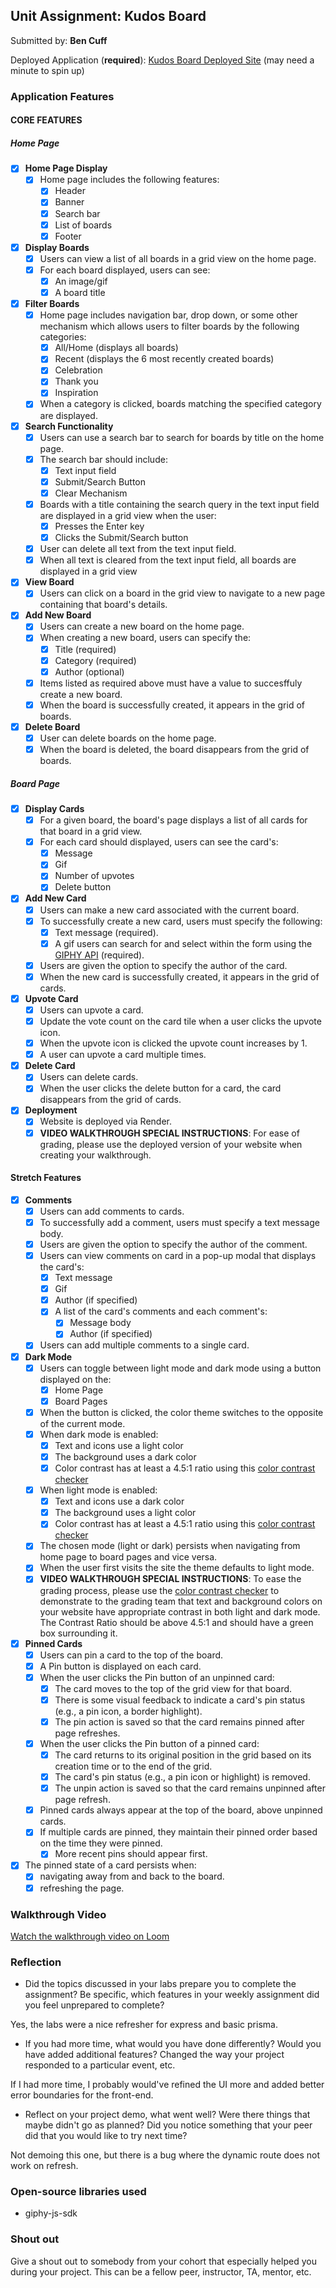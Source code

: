 ## Unit Assignment: Kudos Board

Submitted by: **Ben Cuff**

Deployed Application (**required**): [Kudos Board Deployed Site](https://kudos-board-ws.onrender.com) (may need a minute to spin up)

### Application Features

#### CORE FEATURES

##### Home Page

-   [x] **Home Page Display**
    -   [x] Home page includes the following features:
        -   [x] Header
        -   [x] Banner
        -   [x] Search bar
        -   [x] List of boards
        -   [x] Footer
-   [x] **Display Boards**
    -   [x] Users can view a list of all boards in a grid view on the home page.
    -   [x] For each board displayed, users can see:
        -   [x] An image/gif
        -   [x] A board title
-   [x] **Filter Boards**
    -   [x] Home page includes navigation bar, drop down, or some other mechanism which allows users to filter boards by the following categories:
        -   [x] All/Home (displays all boards)
        -   [x] Recent (displays the 6 most recently created boards)
        -   [x] Celebration
        -   [x] Thank you
        -   [x] Inspiration
    -   [x] When a category is clicked, boards matching the specified category are displayed.
-   [x] **Search Functionality**
    -   [x] Users can use a search bar to search for boards by title on the home page.
    -   [x] The search bar should include:
        -   [x] Text input field
        -   [x] Submit/Search Button
        -   [x] Clear Mechanism
    -   [x] Boards with a title containing the search query in the text input field are displayed in a grid view when the user:
        -   [x] Presses the Enter key
        -   [x] Clicks the Submit/Search button
    -   [x] User can delete all text from the text input field.
    -   [x] When all text is cleared from the text input field, all boards are displayed in a grid view
-   [x] **View Board**
    -   [x] Users can click on a board in the grid view to navigate to a new page containing that board's details.
-   [x] **Add New Board**
    -   [x] Users can create a new board on the home page.
    -   [x] When creating a new board, users can specify the:
        -   [x] Title (required)
        -   [x] Category (required)
        -   [x] Author (optional)
    -   [x] Items listed as required above must have a value to succesffuly create a new board.
    -   [x] When the board is successfully created, it appears in the grid of boards.
-   [x] **Delete Board**
    -   [x] User can delete boards on the home page.
    -   [x] When the board is deleted, the board disappears from the grid of boards.

##### Board Page

-   [x] **Display Cards**
    -   [x] For a given board, the board's page displays a list of all cards for that board in a grid view.
    -   [x] For each card should displayed, users can see the card's:
        -   [x] Message
        -   [x] Gif
        -   [x] Number of upvotes
        -   [x] Delete button
-   [x] **Add New Card**
    -   [x] Users can make a new card associated with the current board.
    -   [x] To successfully create a new card, users must specify the following:
        -   [x] Text message (required).
        -   [x] A gif users can search for and select within the form using the [GIPHY API](https://developers.giphy.com/docs/api/) (required).
    -   [x] Users are given the option to specify the author of the card.
    -   [x] When the new card is successfully created, it appears in the grid of cards.
-   [x] **Upvote Card**
    -   [x] Users can upvote a card.
    -   [x] Update the vote count on the card tile when a user clicks the upvote icon.
    -   [x] When the upvote icon is clicked the upvote count increases by 1.
    -   [x] A user can upvote a card multiple times.
-   [x] **Delete Card**
    -   [x] Users can delete cards.
    -   [x] When the user clicks the delete button for a card, the card disappears from the grid of cards.
-   [x] **Deployment**
    -   [x] Website is deployed via Render.
    -   [x] **VIDEO WALKTHROUGH SPECIAL INSTRUCTIONS**: For ease of grading, please use the deployed version of your website when creating your walkthrough.

#### Stretch Features

-   [x] **Comments**
    -   [x] Users can add comments to cards.
    -   [x] To successfully add a comment, users must specify a text message body.
    -   [x] Users are given the option to specify the author of the comment.
    -   [x] Users can view comments on card in a pop-up modal that displays the card's:
        -   [x] Text message
        -   [x] Gif
        -   [x] Author (if specified)
        -   [x] A list of the card's comments and each comment's:
            -   [x] Message body
            -   [x] Author (if specified)
    -   [x] Users can add multiple comments to a single card.
-   [x] **Dark Mode**
    -   [x] Users can toggle between light mode and dark mode using a button displayed on the:
        -   [x] Home Page
        -   [x] Board Pages
    -   [x] When the button is clicked, the color theme switches to the opposite of the current mode.
    -   [x] When dark mode is enabled:
        -   [x] Text and icons use a light color
        -   [x] The background uses a dark color
        -   [x] Color contrast has at least a 4.5:1 ratio using this [color contrast checker](https://webaim.org/resources/contrastchecker/)
    -   [x] When light mode is enabled:
        -   [x] Text and icons use a dark color
        -   [x] The background uses a light color
        -   [x] Color contrast has at least a 4.5:1 ratio using this [color contrast checker](https://webaim.org/resources/contrastchecker/)
    -   [x] The chosen mode (light or dark) persists when navigating from home page to board pages and vice versa.
    -   [x] When the user first visits the site the theme defaults to light mode.
    -   [x] **VIDEO WALKTHROUGH SPECIAL INSTRUCTIONS**: To ease the grading process, please use the [color contrast checker](https://webaim.org/resources/contrastchecker/) to demonstrate to the grading team that text and background colors on your website have appropriate contrast in both light and dark mode. The Contrast Ratio should be above 4.5:1 and should have a green box surrounding it.
-   [x] **Pinned Cards**
    -   [x] Users can pin a card to the top of the board.
    -   [x] A Pin button is displayed on each card.
    -   [x] When the user clicks the Pin button of an unpinned card:
        -   [x] The card moves to the top of the grid view for that board.
        -   [x] There is some visual feedback to indicate a card's pin status (e.g., a pin icon, a border highlight).
        -   [x] The pin action is saved so that the card remains pinned after page refreshes.
    -   [x] When the user clicks the Pin button of a pinned card:
        -   [x] The card returns to its original position in the grid based on its creation time or to the end of the grid.
        -   [x] The card's pin status (e.g., a pin icon or highlight) is removed.
        -   [x] The unpin action is saved so that the card remains unpinned after page refresh.
    -   [x] Pinned cards always appear at the top of the board, above unpinned cards.
    -   [x] If multiple cards are pinned, they maintain their pinned order based on the time they were pinned.
        -   [x] More recent pins should appear first.
-   [x] The pinned state of a card persists when:
    -   [x] navigating away from and back to the board.
    -   [x] refreshing the page.

### Walkthrough Video

[Watch the walkthrough video on Loom](https://www.loom.com/share/8561e686357847b58390fe0be4d80d5e)

### Reflection

-   Did the topics discussed in your labs prepare you to complete the assignment? Be specific, which features in your weekly assignment did you feel unprepared to complete?

Yes, the labs were a nice refresher for express and basic prisma.

-   If you had more time, what would you have done differently? Would you have added additional features? Changed the way your project responded to a particular event, etc.

If I had more time, I probably would've refined the UI more and added better error boundaries for the front-end.

-   Reflect on your project demo, what went well? Were there things that maybe didn't go as planned? Did you notice something that your peer did that you would like to try next time?

Not demoing this one, but there is a bug where the dynamic route does not work on refresh.

### Open-source libraries used

-   giphy-js-sdk

### Shout out

Give a shout out to somebody from your cohort that especially helped you during your project. This can be a fellow peer, instructor, TA, mentor, etc.
